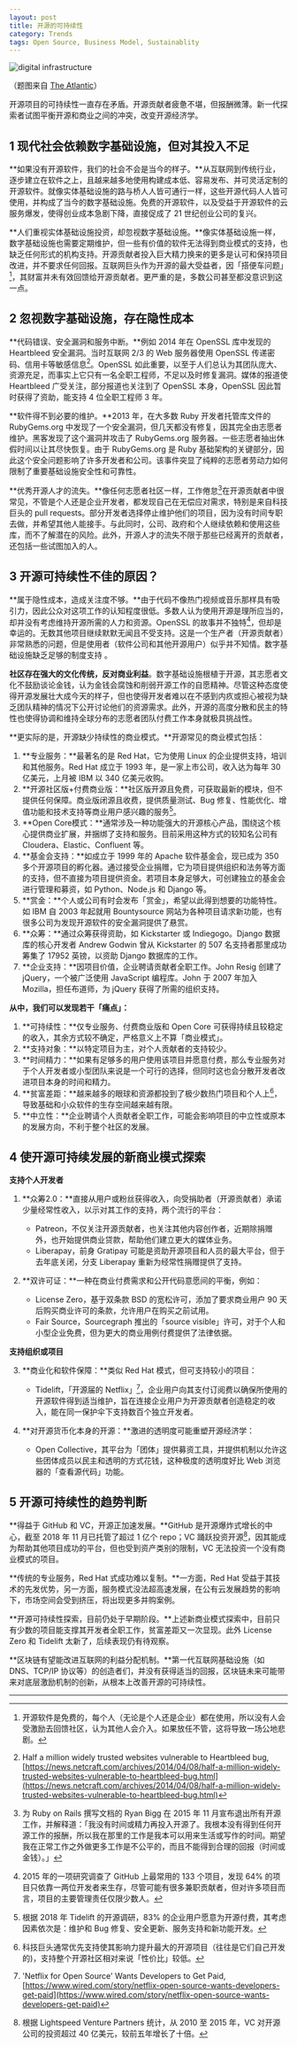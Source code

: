 ```yaml
---
layout: post
title: 开源的可持续性
category: Trends
tags: Open Source, Business Model, Sustainablity
---
```


![digital infrastructure](/images/digital-infra.png)

（题图来自 [The Atlantic](https://www.theatlantic.com/sponsored/siemens/great-infrastructure-migration/422/)）

开源项目的可持续性一直存在矛盾。开源贡献者疲惫不堪，但报酬微薄。新一代探索者试图平衡开源和商业之间的冲突，改变开源经济学。

## 1 现代社会依赖数字基础设施，但对其投入不足

**如果没有开源软件，我们的社会不会是当今的样子。**从互联网到传统行业，逐步建立在软件之上，且越来越多地使用构建成本低、容易发布、并可灵活定制的开源软件。就像实体基础设施的路与桥人人皆可通行一样，这些开源代码人人皆可使用，并构成了当今的数字基础设施。免费的开源软件，以及受益于开源软件的云服务爆发，使得创业成本急剧下降，直接促成了 21 世纪创业公司的复兴。

**人们重视实体基础设施投资，却忽视数字基础设施。**像实体基础设施一样，数字基础设施也需要定期维护，但一些有价值的软件无法得到商业模式的支持，也缺乏任何形式的机构支持。开源贡献者投入巨大精力换来的更多是认可和保持项目改进，并不要求任何回报。互联网巨头作为开源的最大受益者，因「搭便车问题」[^1]，其财富并未有效回馈给开源贡献者。更严重的是，多数公司甚至都没意识到这一点。

## 2 忽视数字基础设施，存在隐性成本

**代码错误、安全漏洞和服务中断。**例如 2014 年在 OpenSSL 库中发现的 Heartbleed 安全漏洞。当时互联网 2/3 的 Web 服务器使用 OpenSSL 传递密码、信用卡等敏感信息[^2]。OpenSSL 如此重要，以至于人们总认为其团队庞大、资源充足，而事实上它只有一名全职工程师，不足以及时修复漏洞。媒体的报道使 Heartbleed 广受关注，部分报道也关注到了 OpenSSL 本身，OpenSSL 因此暂时获得了资助，能支持 4 位全职工程师 3 年。

**软件得不到必要的维护。**2013 年，在大多数 Ruby 开发者托管库文件的 RubyGems.org 中发现了一个安全漏洞，但几天都没有修复，因其完全由志愿者维护。黑客发现了这个漏洞并攻击了 RubyGems.org 服务器。一些志愿者抽出休假时间以让其尽快恢复。由于 RubyGems.org 是 Ruby 基础架构的关键部分，因此这个安全问题影响了许多开发者和公司。该事件突显了纯粹的志愿者劳动力如何限制了重要基础设施安全性和可靠性。

**优秀开源人才的流失。**像任何志愿者社区一样，工作倦怠[^3]在开源贡献者中很常见，不管是个人还是企业开发者，都发现自己在无偿应对需求，特别是来自科技巨头的 pull requests。部分开发者选择停止维护他们的项目，因为没有时间专职去做，并希望其他人能接手。与此同时，公司、政府和个人继续依赖和使用这些库，而不了解潜在的风险。此外，开源人才的流失不限于那些已经离开的贡献者，还包括一些试图加入的人。

## 3 开源可持续性不佳的原因？

**属于隐性成本，造成关注度不够。**由于代码不像热门视频或音乐那样具有吸引力，因此公众对这项工作的认知程度很低。多数人认为使用开源是理所应当的，却并没有考虑维持开源所需的人力和资源。OpenSSL 的故事并不独特[^4]，但却是幸运的。无数其他项目继续默默无闻且不受支持。这是一个生产者（开源贡献者）非常熟悉的问题，但是使用者（软件公司和其他开源用户）似乎并不知情。数字基础设施缺乏足够的制度支持 。

**社区存在强大的文化传统，反对商业利益**。数字基础设施根植于开源，其志愿者文化不鼓励谈论金钱，认为金钱会腐蚀和削弱开源工作的自愿精神。尽管这种态度使得开源发展壮大成今天的样子，但也使得开发者难以在不感到内疚或担心被视为缺乏团队精神的情况下公开讨论他们的资源需求。此外，开源的高度分散和民主的特性也使得协调和维持全球分布的志愿者团队付费工作本身就极具挑战性。

**更实际的是，开源缺少持续性的商业模式。**开源常见的商业模式包括：

1. **专业服务：**最著名的是 Red Hat，它为使用 Linux 的企业提供支持，培训和其他服务。Red Hat 成立于 1993 年，是一家上市公司，收入达为每年 30 亿美元，上月被 IBM 以 340 亿美元收购。
2. **开源社区版+付费商业版：**社区版开源且免费，可获取最新的模块，但不提供任何保障。商业版闭源且收费，提供质量测试、Bug 修复、性能优化、增值功能和技术支持等商业用户感兴趣的服务[^5]。
3. **Open Core模式：**通常涉及一种功能强大的开源核心产品，围绕这个核心提供商业扩展，并捆绑了支持和服务。目前采用这种方式的较知名公司有 Cloudera、Elastic、Confluent 等。
4. **基金会支持：**如成立于 1999 年的 Apache 软件基金会，现已成为 350 多个开源项目的孵化器。通过接受企业捐赠，它为项目提供组织和法务等方面的支持，但不直接为项目提供资金。若项目本身足够大，可创建独立的基金会进行管理和募资，如 Python、Node.js 和 Django 等。 
5. **赏金：**个人或公司有时会发布「赏金」，希望以此得到想要的功能特性。如 IBM 自 2003 年起就用 Bountysource 网站为各种项目请求新功能，也有很多公司为发现开源软件的安全漏洞提供了悬赏。
6. **众筹：**通过众筹获得资助，如 Kickstarter 或 Indiegogo。Django 数据库的核心开发者 Andrew Godwin 曾从 Kickstarter 的 507 名支持者那里成功筹集了 17952 英镑，以资助 Django 数据库的工作。
7. **企业支持：**因项目价值，企业聘请贡献者全职工作。John Resig 创建了 jQuery，一个被广泛使用 JavaScript 编程库。John 于 2007 年加入 Mozilla，担任布道师，为 jQuery 获得了所需的组织支持。

**从中，我们可以发现若干「痛点」：**

1. **可持续性：**仅专业服务、付费商业版和 Open Core 可获得持续且较稳定的收入，其余方式较不确定，严格意义上不算「商业模式」。
2. **支持对象：**以特定项目为主，对个人贡献者的支持较少。
3. **时间精力：**如果有足够多的用户使用该项目并愿意付费，那么专业服务对于个人开发者或小型团队来说是一个可行的选择，但同时这也会分散开发者改进项目本身的时间和精力。
4. **贫富差距：**越来越多的眼球和资源都投到了极少数热门项目和个人上[^6]，导致基础和小众软件的生存空间越来越有限。
5. **中立性：**企业聘请个人贡献者全职工作，可能会影响项目的中立性或原本的发展方向，不利于整个社区的发展。

## 4 使开源可持续发展的新商业模式探索

**支持个人开发者**

1. **众筹2.0：**直接从用户或粉丝获得收入，向受捐助者（开源贡献者）承诺少量经常性收入，以示对其工作的支持，两个流行的平台：
   - Patreon，不仅关注开源贡献者，也关注其他内容创作者，近期除捐赠外，也开始提供商业贷款，帮助他们建立更大的媒体业务。
   - Liberapay，前身 Gratipay 可能是资助开源项目和人员的最大平台，但于去年底关闭，分支 Liberapay 重新为经常性捐赠提供了支持。

2. **双许可证：**一种在商业付费需求和公开代码意愿间的平衡，例如：
   - License Zero，基于双条款 BSD 的宽松许可，添加了要求商业用户 90 天后购买商业许可的条款，允许用户在购买之前试用。
   - Fair Source，Sourcegraph 推出的「source visible」许可，对于个人和小型企业免费，但为更大的商业用例付费提供了法律依据。

**支持组织或项目**

3. **商业化和软件保障：**类似 Red Hat 模式，但可支持较小的项目：
   - Tidelift，「开源届的 Netflix」[^7]，企业用户向其支付订阅费以确保所使用的开源软件得到适当维护，旨在连接企业用户为开源贡献者创造稳定的收入，能在同一保护伞下支持数百个独立开发者。

4. **对开源货币化本身的开源：**激进的透明度可能重塑开源经济学：

   - Open Collective，其平台为「团体」提供募资工具，并提供机制以允许这些团体成员以民主和透明的方式花钱，这种极度的透明度好比 Web 浏览器的「查看源代码」功能。

## 5 开源可持续性的趋势判断

**得益于 GitHub 和 VC，开源正加速发展。**GitHub 是开源爆炸式增长的中心，截至 2018 年 11 月已托管了超过 1 亿个 repo；VC 踊跃投资开源[^8]，因其能成为帮助其他项目成功的平台，但也受到资产类别的限制，VC 无法投资一个没有商业模式的项目。

**传统的专业服务，Red Hat 式成功难以复制。**一方面，Red Hat 受益于其技术的先发优势，另一方面，服务模式没法超高速发展，在公有云发展趋势的影响下，市场空间会受到挤压，将出现更多并购案例。

**开源可持续性探索，目前仍处于早期阶段。**上述新商业模式探索中，目前只有少数的项目能支撑其开发者全职工作，贫富差距又一次显现。此外 License Zero 和 Tidelift 太新了，后续表现仍有待观察。

**区块链有望能改进互联网的利益分配机制。**第一代互联网基础设施（如 DNS、TCP/IP 协议等）的创造者们，并没有获得适当的回报，区块链未来可能带来对底层激励机制的创新，从根本上改善开源的可持续性。

---

[^1]: 开源软件是免费的，每个人（无论是个人还是企业）都在使用，所以没有人会受激励去回馈社区，认为其他人会介入。如果放任不管，这将导致一场公地悲剧。 
[^2]: Half a million widely trusted websites vulnerable to Heartbleed bug, [https://news.netcraft.com/archives/2014/04/08/half-a-million-widely-trusted-websites-vulnerable-to-heartbleed-bug.html](https://news.netcraft.com/archives/2014/04/08/half-a-million-widely-trusted-websites-vulnerable-to-heartbleed-bug.html)
[^3]: 为 Ruby on Rails 撰写文档的 Ryan Bigg 在 2015 年 11 月宣布退出所有开源工作，并解释道：「我没有时间或精力再投入开源了。我根本没有得到任何开源工作的报酬，所以我在那里的工作是我本可以用来生活或写作的时间。期望我在正常工作之外做更多工作是不公平的，而且不能得到合理的回报（时间或金钱）。」
[^4]: 2015 年的一项研究调查了 GitHub 上最常用的 133 个项目，发现 64% 的项目只依靠一两位开发者来生存，尽管可能有很多兼职贡献者，但对许多项目而言，项目的主要管理责任仅限少数人。 
[^5]: 根据 2018 年 Tidelift 的开源调研，83% 的企业用户愿意为开源付费，其考虑因素依次是：维护和 Bug 修复、安全更新、服务支持和新功能开发。 
[^6]: 科技巨头通常优先支持使其影响力提升最大的开源项目（往往是它们自己开发的)，支持整个开源社区相对来说「性价比」较低。 
[^7]: 'Netflix for Open Source' Wants Developers to Get Paid, [https://www.wired.com/story/netflix-open-source-wants-developers-get-paid](https://www.wired.com/story/netflix-open-source-wants-developers-get-paid)
[^8]: 根据 Lightspeed Venture Partners 统计，从 2010 至 2015 年，VC 对开源公司的投资超过 40 亿美元，较前五年增长了十倍。